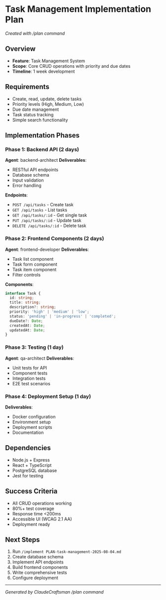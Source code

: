 # Task Management Implementation Plan
*Created with /plan command*

## Overview
- **Feature**: Task Management System
- **Scope**: Core CRUD operations with priority and due dates
- **Timeline**: 1 week development

## Requirements
- Create, read, update, delete tasks
- Priority levels (High, Medium, Low)
- Due date management
- Task status tracking
- Simple search functionality

## Implementation Phases

### Phase 1: Backend API (2 days)
**Agent**: backend-architect
**Deliverables**:
- RESTful API endpoints
- Database schema
- Input validation
- Error handling

**Endpoints**:
- `POST /api/tasks` - Create task
- `GET /api/tasks` - List tasks
- `GET /api/tasks/:id` - Get single task
- `PUT /api/tasks/:id` - Update task
- `DELETE /api/tasks/:id` - Delete task

### Phase 2: Frontend Components (2 days)
**Agent**: frontend-developer
**Deliverables**:
- Task list component
- Task form component
- Task item component
- Filter controls

**Components**:
```typescript
interface Task {
  id: string;
  title: string;
  description?: string;
  priority: 'high' | 'medium' | 'low';
  status: 'pending' | 'in-progress' | 'completed';
  dueDate?: Date;
  createdAt: Date;
  updatedAt: Date;
}
```

### Phase 3: Testing (1 day)
**Agent**: qa-architect
**Deliverables**:
- Unit tests for API
- Component tests
- Integration tests
- E2E test scenarios

### Phase 4: Deployment Setup (1 day)
**Deliverables**:
- Docker configuration
- Environment setup
- Deployment scripts
- Documentation

## Dependencies
- Node.js + Express
- React + TypeScript
- PostgreSQL database
- Jest for testing

## Success Criteria
- All CRUD operations working
- 80%+ test coverage
- Response time <200ms
- Accessible UI (WCAG 2.1 AA)
- Deployment ready

## Next Steps
1. Run `/implement PLAN-task-management-2025-08-04.md`
2. Create database schema
3. Implement API endpoints
4. Build frontend components
5. Write comprehensive tests
6. Configure deployment

---
*Generated by ClaudeCraftsman /plan command*
